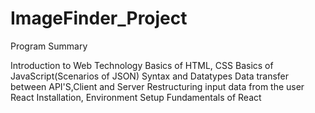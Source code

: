# ImageFinder_Project

Program Summary

Introduction to Web Technology
Basics of HTML, CSS
Basics of JavaScript(Scenarios of JSON)
Syntax and Datatypes
Data transfer between API'S,Client and Server
Restructuring input data from the user
React Installation, Environment Setup
Fundamentals of React
